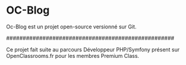 # OC-Blog

Oc-Blog est un projet open-source versionné sur Git.

###################################################

Ce projet fait suite au parcours Développeur PHP/Symfony présent sur OpenClassrooms.fr pour les membres Premium Class.
